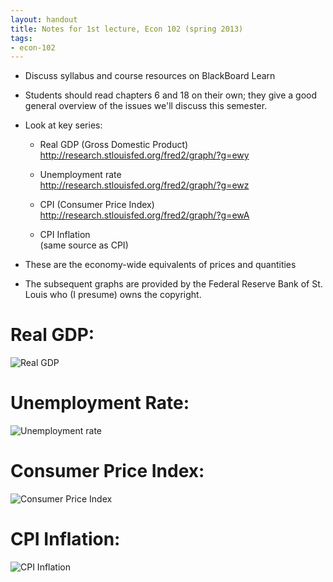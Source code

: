 ```yaml
---
layout: handout
title: Notes for 1st lecture, Econ 102 (spring 2013)
tags:
- econ-102
---
```


* Discuss syllabus and course resources on BlackBoard Learn

* Students should read chapters 6 and 18 on their own; they give a
  good general overview of the issues we'll discuss this semester.

* Look at key series:

  * Real GDP (Gross Domestic Product)  
    <http://research.stlouisfed.org/fred2/graph/?g=ewy>

  * Unemployment rate  
    <http://research.stlouisfed.org/fred2/graph/?g=ewz>

  * CPI (Consumer Price Index)  
    <http://research.stlouisfed.org/fred2/graph/?g=ewA>

  * CPI Inflation  
    (same source as CPI)

* These are the economy-wide equivalents of prices and quantities

* The subsequent graphs are provided by the Federal Reserve Bank of
  St. Louis who (I presume) owns the copyright.

# Real GDP:
![Real GDP](http://research.stlouisfed.org/fredgraph.png?g=ewy)

# Unemployment Rate:
![Unemployment rate](http://research.stlouisfed.org/fredgraph.png?g=ewz)

# Consumer Price Index:
![Consumer Price Index](http://research.stlouisfed.org/fredgraph.png?g=ewA)

# CPI Inflation:
![CPI Inflation](http://research.stlouisfed.org/fredgraph.png?g=ewC)